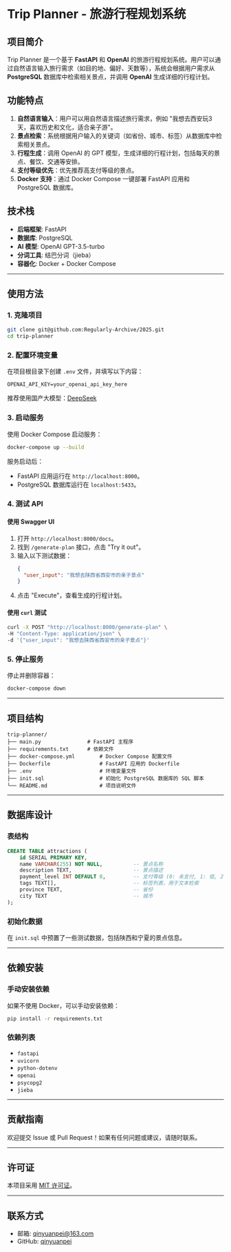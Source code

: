 # Trip Planner - 旅游行程规划系统

## 项目简介

Trip Planner 是一个基于 **FastAPI** 和 **OpenAI** 的旅游行程规划系统。用户可以通过自然语言输入旅行需求（如目的地、偏好、天数等），系统会根据用户需求从 **PostgreSQL** 数据库中检索相关景点，并调用 **OpenAI** 生成详细的行程计划。

## 功能特点

1. **自然语言输入**：用户可以用自然语言描述旅行需求，例如 "我想去西安玩3天，喜欢历史和文化，适合亲子游"。
2. **景点检索**：系统根据用户输入的关键词（如省份、城市、标签）从数据库中检索相关景点。
3. **行程生成**：调用 OpenAI 的 GPT 模型，生成详细的行程计划，包括每天的景点、餐饮、交通等安排。
4. **支付等级优先**：优先推荐高支付等级的景点。
5. **Docker 支持**：通过 Docker Compose 一键部署 FastAPI 应用和 PostgreSQL 数据库。

## 技术栈

- **后端框架**: FastAPI
- **数据库**: PostgreSQL
- **AI 模型**: OpenAI GPT-3.5-turbo
- **分词工具**: 结巴分词（jieba）
- **容器化**: Docker + Docker Compose

---

## 使用方法

### 1. 克隆项目

```bash
git clone git@github.com:Regularly-Archive/2025.git
cd trip-planner
```

### 2. 配置环境变量

在项目根目录下创建 `.env` 文件，并填写以下内容：

```
OPENAI_API_KEY=your_openai_api_key_here
```
推荐使用国产大模型：[DeepSeek](https://api-docs.deepseek.com/zh-cn/)

### 3. 启动服务

使用 Docker Compose 启动服务：

```bash
docker-compose up --build
```

服务启动后：
- FastAPI 应用运行在 `http://localhost:8000`。
- PostgreSQL 数据库运行在 `localhost:5433`。

### 4. 测试 API

#### 使用 Swagger UI
1. 打开 `http://localhost:8000/docs`。
2. 找到 `/generate-plan` 接口，点击 "Try it out"。
3. 输入以下测试数据：
   ```json
   {
     "user_input": "我想去陕西省西安市的亲子景点"
   }
   ```
4. 点击 "Execute"，查看生成的行程计划。

#### 使用 `curl` 测试
```bash
curl -X POST "http://localhost:8000/generate-plan" \
-H "Content-Type: application/json" \
-d '{"user_input": "我想去陕西省西安市的亲子景点"}'
```

### 5. 停止服务

停止并删除容器：

```bash
docker-compose down
```

---

## 项目结构

```
trip-planner/
├── main.py               # FastAPI 主程序
├── requirements.txt      # 依赖文件
├── docker-compose.yml        # Docker Compose 配置文件
├── Dockerfile                # FastAPI 应用的 Dockerfile
├── .env                      # 环境变量文件
├── init.sql                  # 初始化 PostgreSQL 数据库的 SQL 脚本
└── README.md                 # 项目说明文件
```

---

## 数据库设计

### 表结构
```sql
CREATE TABLE attractions (
    id SERIAL PRIMARY KEY,
    name VARCHAR(255) NOT NULL,          -- 景点名称
    description TEXT,                    -- 景点描述
    payment_level INT DEFAULT 0,         -- 支付等级 (0: 未支付, 1: 低, 2: 中, 3: 高)
    tags TEXT[],                         -- 标签列表，用于文本检索
    province TEXT,                       -- 省份
    city TEXT                            -- 城市
);
```

### 初始化数据
在 `init.sql` 中预置了一些测试数据，包括陕西和宁夏的景点信息。

---

## 依赖安装

### 手动安装依赖
如果不使用 Docker，可以手动安装依赖：

```bash
pip install -r requirements.txt
```

### 依赖列表
- `fastapi`
- `uvicorn`
- `python-dotenv`
- `openai`
- `psycopg2`
- `jieba`

---

## 贡献指南

欢迎提交 Issue 或 Pull Request！如果有任何问题或建议，请随时联系。

---

## 许可证

本项目采用 [MIT 许可证](LICENSE)。

---

## 联系方式

- 邮箱: qinyuanpei@163.com
- GitHub: [qinyuanpei](https://github.com/qinyuanpei)

